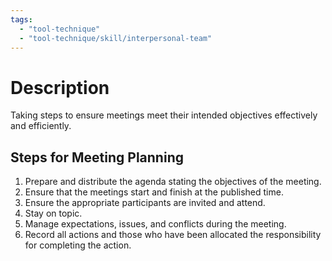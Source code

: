 ```yaml
---
tags:
  - "tool-technique"
  - "tool-technique/skill/interpersonal-team"
---
```

# Description
Taking steps to ensure meetings meet their intended objectives effectively and efficiently.
## Steps for Meeting Planning
1. Prepare and distribute the agenda stating the objectives of the meeting.
2. Ensure that the meetings start and finish at the published time.
3. Ensure the appropriate participants are invited and attend.
4. Stay on topic.
5. Manage expectations, issues, and conflicts during the meeting.
6. Record all actions and those who have been allocated the responsibility for completing the action.